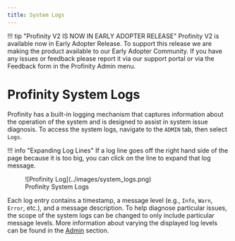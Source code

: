 ```yaml
---
title: System Logs
---
```


!!! tip "Profinity V2 IS NOW IN EARLY ADOPTER RELEASE"
    Profinity V2 is available now in Early Adopter Release.  To support this release we are making the product available to our Early Adopter Community.  If you have any issues or feedback please report it via our support portal or via the Feedback form in the Profinity Admin menu.

# Profinity System Logs

Profinity has a built-in logging mechanism that captures information about the operation of the system and is designed to assist in system issue diagnosis. To access the system logs, navigate to the `ADMIN` tab, then select `Logs`.  

!!! info "Expanding Log Lines"
    If a log line goes off the right hand side of the page because it is too big, you can click on the line to expand that log message.

<figure markdown>
![Profinity Log](../images/system_logs.png)
<figcaption>Profinity System Logs</figcaption>
</figure>

Each log entry contains a timestamp, a message level (e.g., `Info`, `Warn`, `Error`, etc.), and a message description. To help diagnose particular issues, the scope of the system logs can be changed to only include particular message levels. More information about varying the displayed log levels can be found in the [Admin](../Administration/Logs_Config.md#system-logs-configuration) section.